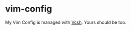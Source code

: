 # vim-config
My Vim Config is managed with [Vcsh](https://github.com/RichiH/vcsh). Yours should be too.
